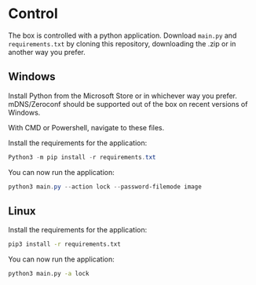 # Control

The box is controlled with a python application. Download `main.py` and `requirements.txt` by cloning this repository, downloading the .zip or in another way you prefer.

## Windows

Install Python from the Microsoft Store or in whichever way you prefer. mDNS/Zeroconf should be supported out of the box on recent versions of Windows.

With CMD or Powershell, navigate to these files.

Install the requirements for the application:

```Powershell
Python3 -m pip install -r requirements.txt
```

You can now run the application:

```Powershell
python3 main.py --action lock --password-filemode image
```

## Linux

Install the requirements for the application:

```bash
pip3 install -r requirements.txt
```

You can now run the application:

```bash
python3 main.py -a lock
```
